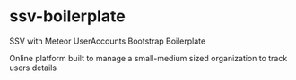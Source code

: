 # ssv-boilerplate
SSV with Meteor UserAccounts Bootstrap Boilerplate

Online platform built to manage a small-medium sized organization to track users details

